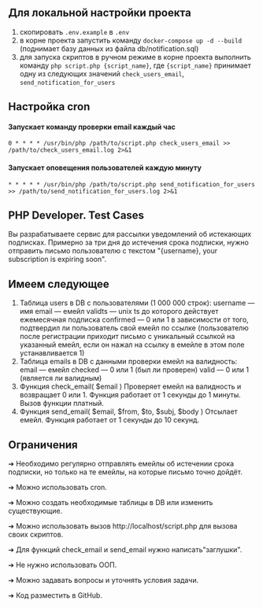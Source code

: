 ## Для локальной настройки проекта
1. скопировать `.env.example` в `.env`
2. в корне проекта запустить команду `docker-compose up -d --build` (поднимает базу данных из файла db/notification.sql)
3. для запуска скриптов в ручном режиме в корне проекта выполнить команду `php script.php {script_name}`, где `{script_name}` принимает одну из следующих значений `check_users_email`, `send_notification_for_users`

## Настройка cron

#### Запускает команду проверки email каждый час
```0 * * * * /usr/bin/php /path/to/script.php check_users_email >> /path/to/check_users_email.log 2>&1```
#### Запускает оповещения пользователей каждую минуту
 ```* * * * * /usr/bin/php /path/to/script.php send_notification_for_users >> /path/to/send_notification_for_users.log 2>&1```



## PHP Developer. Test Cases

Вы разрабатываете сервис для рассылки уведомлений об истекающих подписках.
Примерно за три дня до истечения срока подписки, нужно отправить письмо пользователю с текстом "{username}, your subscription is expiring soon".


## Имеем следующее

1. Таблица users в DB с пользователями (1 000 000 строк):
   username — имя
   email — емейл
   validts — unix ts до которого действует ежемесячная подписка confirmed — 0 или 1 в зависимости от того, подтвердил ли пользователь свой емейл по ссылке (пользователю после регистрации приходит письмо с уникальный ссылкой на указанный емейл, если он нажал на ссылку в емейле в этом поле устанавливается 1)
2. Таблица emails в DB с данными проверки емейл на валидность:
   email — емейл
   checked — 0 или 1 (был ли проверен) valid — 0 или 1 (является ли валидным)
3. Функция check_email( $email )
   Проверяет емейл на валидность и возвращает 0 или 1. Функция работает от 1 секунды до 1 минуты. Вызов функции платный.
4. Функция send_email( $email, $from, $to, $subj, $body ) Отсылает емейл. Функция работает от 1 секунды до 10 секунд.

## Ограничения

➔ Необходимо регулярно отправлять емейлы об истечении срока подписки, но только на те емейлы, на которые письмо точно дойдёт.

➔ Можно использовать cron.

➔ Можно создать необходимые таблицы в DB или изменить существующие.

➔ Можно использовать вызов http://localhost/script.php для вызова своих скриптов.
   
➔ Для функций check_email и send_email нужно написать"заглушки".
   
➔ Не нужно использовать ООП.
   
➔ Можно задавать вопросы и уточнять условия задачи.
   
➔ Код разместить в GitHub.


